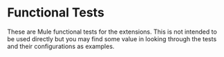 # Functional Tests

These are Mule functional tests for the extensions. This is not intended to be used directly but you may find some
value in looking through the tests and their configurations as examples.
